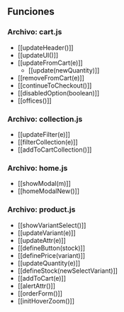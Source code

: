 ## Funciones
### Archivo: cart.js

* [[updateHeader()]]
* [[updateUI()]]
* [[updateFromCart(e)]]
  * [[update(newQuantity)]]
* [[removeFromCart(e)]]
* [[continueToCheckout()]]
* [[disabledOption(boolean)]]
* [[offices()]]

### Archivo: collection.js

* [[updateFilter(e)]]
* [[filterCollection(e)]]
* [[addToCartCollection()]]

### Archivo: home.js

* [[showModal(m)]]
* [[homeModalNew()]]

### Archivo: product.js

* [[showVariantSelect()]]
* [[updateVariant(e)]]
* [[updateAttr(e)]]
* [[defineButton(stock)]]
* [[definePrice(variant)]]
* [[updateQuantity(e)]]
* [[defineStock(newSelectVariant)]]
* [[addToCart(e)]]
* [[alertAttr()]]
* [[orderForm()]]
* [[initHoverZoom()]]



